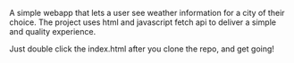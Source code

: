 A simple webapp that lets a user see weather information for a city of their choice. 
The project uses html and javascript fetch api to deliver a simple and quality experience.

Just double click the index.html after you clone the repo, and get going! 
